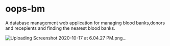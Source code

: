 # oops-bm
A database management web application for managing blood banks,donors and recepients and finding the nearest blood banks.

![Uploading Screenshot 2020-10-17 at 6.04.27 PM.png…]()


